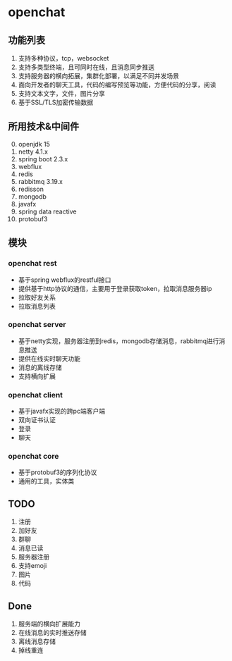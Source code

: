 # openchat

## 功能列表

1. 支持多种协议，tcp，websocket
2. 支持多类型终端，且可同时在线，且消息同步推送
3. 支持服务器的横向拓展，集群化部署，以满足不同并发场景
4. 面向开发者的聊天工具，代码的编写预览等功能，方便代码的分享，阅读
5. 支持文本文字，文件，图片分享
6. 基于SSL/TLS加密传输数据

## 所用技术&中间件

0. openjdk 15
1. netty 4.1.x
2. spring boot 2.3.x
3. webflux
4. redis
5. rabbitmq 3.19.x
6. redisson
7. mongodb
8. javafx
9. spring data reactive
10. protobuf3

## 模块

### openchat rest

- 基于spring webflux的restful接口
- 提供基于http协议的通信，主要用于登录获取token，拉取消息服务器ip
- 拉取好友关系
- 拉取消息列表

### openchat server

- 基于netty实现，服务器注册到redis，mongodb存储消息，rabbitmq进行消息推送
- 提供在线实时聊天功能
- 消息的离线存储
- 支持横向扩展

### openchat client

- 基于javafx实现的跨pc端客户端
- 双向证书认证
- 登录
- 聊天

### openchat core

- 基于protobuf3的序列化协议
- 通用的工具，实体类

## TODO

1. 注册
2. 加好友
3. 群聊
4. 消息已读
5. 服务器注册
6. 支持emoji
7. 图片
8. 代码

## Done

1. 服务端的横向扩展能力
2. 在线消息的实时推送存储
3. 离线消息存储
4. 掉线重连
